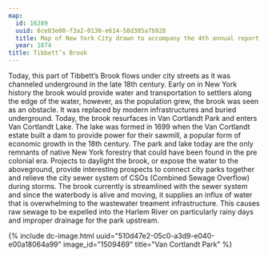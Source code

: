 ```yaml
---
map:
  id: 16289
  uuid: 6ce83e00-f3a2-0130-e614-58d385a7b928
  title: Map of New York City drawn to accompany the 4th annual report of the Health Department
  year: 1874
title: Tibbett’s Brook
---
```


Today, this part of Tibbett’s Brook flows under city streets as it was channeled underground in the late 18th century. Early on in New York history the brook would provide water and transportation to settlers along the edge of the water, however, as the population grew, the brook was seen as an obstacle. It was replaced by modern infrastructures and buried underground. Today, the brook resurfaces in Van Cortlandt Park and enters Van Cortlandt Lake. The lake was formed in 1699 when the Van Cortlandt estate built a dam to provide power for their sawmill, a popular form of economic growth in the 18th century. The park and lake today are the only remnants of native New York forestry that could have been found in the pre colonial era. Projects to daylight the brook, or expose the water to the aboveground, provide interesting prospects to connect city parks together and relieve the city sewer system of CSOs (Combined Sewage Overflow) during storms. The brook currently is streamlined with the sewer system and since the waterbody is alive and moving, it supplies an influx of water that is overwhelming to the wastewater treament infrastructure. This causes raw sewage to be expelled into the Harlem River on particularly rainy days and improper drainage for the park upstream.

<div>
{% include dc-image.html uuid="510d47e2-05c0-a3d9-e040-e00a18064a99" image_id="1509469" title="Van Cortlandt Park" %}
</div>
